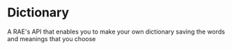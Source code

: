 # Dictionary
A RAE's API that enables you to make your own dictionary saving the words and meanings that you choose
